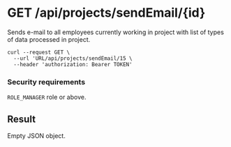 # GET /api/projects/sendEmail/{id}

Sends e-mail to all employees currently working in project with list of types of data processed in project.

```
curl --request GET \
  --url 'URL/api/projects/sendEmail/15 \
  --header 'authorization: Bearer TOKEN'
```

### Security requirements
`ROLE_MANAGER` role or above.

## Result
Empty JSON object.
